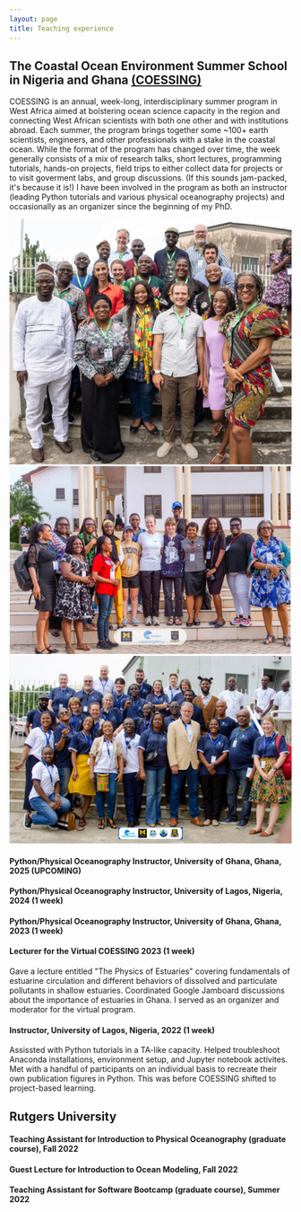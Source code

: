 ```yaml
---
layout: page
title: Teaching experience
---
```

## The Coastal Ocean Environment Summer School in Nigeria and Ghana [(COESSING)](https://coessing.org/)
COESSING is an annual, week-long, interdisciplinary summer program in West Africa aimed at bolstering ocean science capacity in the region and connecting West African scientists with both one other and with institutions abroad. Each summer, the program brings together some ~100+ earth scientists, engineers, and other professionals with a stake in the coastal ocean. While the format of the program has changed over time, the week generally consists of a mix of research talks, short lectures, programming tutorials, hands-on projects, field trips to either collect data for projects or to visit goverment labs, and group discussions. (If this sounds jam-packed, it's because it is!) I have been involved in the program as both an instructor (leading Python tutorials and various physical oceanography projects) and occasionally as an organizer since the beginning of my PhD. 

<div class="box alt">
  <div class="row 30% uniform">
    <div class="4u"><span class="image fit"><img src="assets/images/Lagos2022.jpg" alt="instructor team for the 2022 program in Lagos" /></span></div>
    <div class="4u"><span class="image fit"><img src="assets/images/Accra2023.jpg" alt="women in the Python and Physical Oceanography groups at the 2023 program in Accra" /></span></div>
    <div class="4u$"><span class="image fit"><img src="assets/images/Lagos2024.jpeg" alt="instructor team for the 2024 program in Lagos" /></span></div>
  </div>
</div>

#### Python/Physical Oceanography Instructor, University of Ghana, Ghana, 2025 (UPCOMING)
#### Python/Physical Oceanography Instructor, University of Lagos, Nigeria, 2024 (1 week)
#### Python/Physical Oceanography Instructor, University of Ghana, Ghana, 2023 (1 week)

#### Lecturer for the Virtual COESSING 2023 (1 week)
Gave a lecture entitled "The Physics of Estuaries" covering fundamentals of estuarine circulation and different behaviors of dissolved and particulate pollutants in shallow estuaries. Coordinated Google Jamboard discussions about the importance of estuaries in Ghana. I served as an organizer and moderator for the virtual program.
#### Instructor, University of Lagos, Nigeria, 2022 (1 week)
Assissted with Python tutorials in a TA-like capacity. Helped troubleshoot Anaconda installations, environment setup, and Jupyter notebook activites. Met with a handful of participants on an individual basis to recreate their own publication figures in Python. This was before COESSING shifted to project-based learning. 
## Rutgers University
#### Teaching Assistant for Introduction to Physical Oceanography (graduate course), Fall 2022
#### Guest Lecture for Introduction to Ocean Modeling, Fall 2022
#### Teaching Assistant for Software Bootcamp (graduate course), Summer 2022
